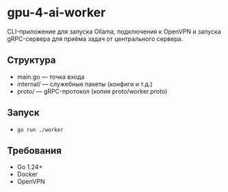# gpu-4-ai-worker

CLI-приложение для запуска Ollama, подключения к OpenVPN и запуска gRPC-сервера для приёма задач от центрального сервера.

## Структура
- main.go — точка входа
- internal/ — служебные пакеты (конфиги и т.д.)
- proto/ — gRPC-протокол (копия proto/worker.proto)

## Запуск
- `go run ./worker`

## Требования
- Go 1.24+
- Docker
- OpenVPN 